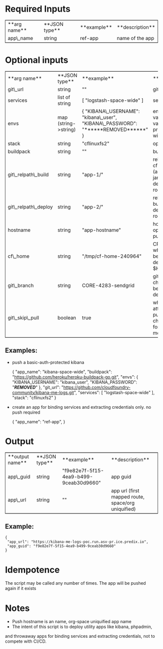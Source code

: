 # Required Inputs

<table border="2" cellspacing="0" cellpadding="6" rules="groups" frame="hsides">


<colgroup>
<col  class="left" />

<col  class="left" />

<col  class="left" />

<col  class="left" />
</colgroup>
<tbody>
<tr>
<td class="left">**arg name**</td>
<td class="left">**JSON type**</td>
<td class="left">**example**</td>
<td class="left">**description**</td>
</tr>


<tr>
<td class="left">app\_name</td>
<td class="left">string</td>
<td class="left">ref-app</td>
<td class="left">name of the app</td>
</tr>
</tbody>
</table>

# Optional inputs

<table border="2" cellspacing="0" cellpadding="6" rules="groups" frame="hsides">


<colgroup>
<col  class="left" />

<col  class="left" />

<col  class="left" />

<col  class="left" />
</colgroup>
<tbody>
<tr>
<td class="left">**arg name**</td>
<td class="left">**JSON type**</td>
<td class="left">**example**</td>
<td class="left">**description**</td>
</tr>


<tr>
<td class="left">git\_url</td>
<td class="left">string</td>
<td class="left">"<https://github.com/cloudfoundry-community/kibana-me-logs.git>"</td>
<td class="left">github url</td>
</tr>


<tr>
<td class="left">services</td>
<td class="left">list of string</td>
<td class="left">[ "logstash-space-wide" ]</td>
<td class="left">services to bind</td>
</tr>


<tr>
<td class="left">envs</td>
<td class="left">map (string->string)</td>
<td class="left">{ "KIBANA\_USERNAME": "kibana\_user", "KIBANA\_PASSWORD": "******REMOVED******" }</td>
<td class="left">environment variables to values. if provided, app will be restaged</td>
</tr>


<tr>
<td class="left">stack</td>
<td class="left">string</td>
<td class="left">"cflinuxfs2"</td>
<td class="left">option</td>
</tr>


<tr>
<td class="left">buildpack</td>
<td class="left">string</td>
<td class="left">"<https://github.com/heroku/heroku-buildpack-go.git>"</td>
<td class="left">buildpack</td>
</tr>


<tr>
<td class="left">git\_relpath\_build</td>
<td class="left">string</td>
<td class="left">"app-1/"</td>
<td class="left">relative path for cf push -p flag (app directory, jar, etc), defaults to git root</td>
</tr>


<tr>
<td class="left">git\_relpath\_deploy</td>
<td class="left">string</td>
<td class="left">"app-2/"</td>
<td class="left">relative path for build directory, defaults to git root</td>
</tr>


<tr>
<td class="left">hostname</td>
<td class="left">string</td>
<td class="left">"app-hostname"</td>
<td class="left">hostname option to cf push</td>
</tr>


<tr>
<td class="left">cf\_home</td>
<td class="left">string</td>
<td class="left">"/tmp/cf-home-240964"</td>
<td class="left">CF\_HOME where login has been issued, defaults to $HOME</td>
</tr>


<tr>
<td class="left">git\_branch</td>
<td class="left">string</td>
<td class="left">CORE-4283-sendgrid</td>
<td class="left">git branch to check-out before deployment</td>
</tr>


<tr>
<td class="left">git\_skip\_pull</td>
<td class="left">boolean</td>
<td class="left">true</td>
<td class="left">whether to skip attempting to pull latest changes, useful for local modification</td>
</tr>
</tbody>
</table>

## Examples:

-   push a basic-auth-protected kibana

    {
      "app_name": "kibana-space-wide",
      "buildpack": "https://github.com/heroku/heroku-buildpack-go.git",
      "envs": {
        "KIBANA_USERNAME": "kibana_user",
        "KIBANA_PASSWORD": "***REMOVED***"
      },
      "git_url": "https://github.com/cloudfoundry-community/kibana-me-logs.git",
      "services": [
        "logstash-space-wide"
      ],
      "stack": "cflinuxfs2"
    }

-   create an app for binding services and extracting credentials only.
    no push required

    {
       "app_name": "ref-app",
    }

# Output

<table border="2" cellspacing="0" cellpadding="6" rules="groups" frame="hsides">


<colgroup>
<col  class="left" />

<col  class="left" />

<col  class="left" />

<col  class="left" />
</colgroup>
<tbody>
<tr>
<td class="left">**output name**</td>
<td class="left">**JSON type**</td>
<td class="left">**example**</td>
<td class="left">**description**</td>
</tr>


<tr>
<td class="left">app\_guid</td>
<td class="left">string</td>
<td class="left">"f9e82e7f-5f15-4ea9-b499-9ceab30d9660"</td>
<td class="left">app guid</td>
</tr>


<tr>
<td class="left">app\_url</td>
<td class="left">string</td>
<td class="left">"<https://kibana-me-logs-poc.run.asv-pr.ice.predix.io>"</td>
<td class="left">app url (first mapped route, space/org uniquified)</td>
</tr>
</tbody>
</table>

## Example:

    {
     "app_url": "https://kibana-me-logs-poc.run.asv-pr.ice.predix.io",
     "app_guid": "f9e82e7f-5f15-4ea9-b499-9ceab30d9660"
    }

# Idempotence

The script may be called any number of times. The app will be pushed again if it exists

# Notes

-   Push hostname is an name, org-space uniquified app name
-   The intent of this script is to deploy utility apps like kibana, phpadmin,

and throwaway apps for binding services and extracting credentials, not to compete with CI/CD.